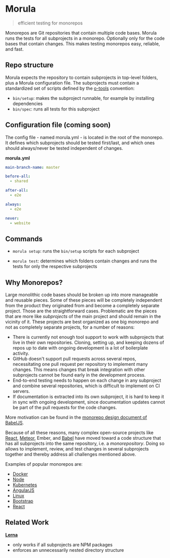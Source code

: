 # Morula

> efficient testing for monorepos

Monorepos are Git repositories that contain multiple code bases.
Morula runs the tests for all subprojects in a monorepo.
Optionally only for the code bases that contain changes.
This makes testing monorepos easy, reliable, and fast.


## Repo structure

Morula expects the repository to contain subprojects in top-level folders,
plus a Morula configuration file.
The subprojects must contain a standardized set of scripts
defined by the
[o-tools](https://github.com/Originate/o-tools-node) convention:
- `bin/setup`: makes the subproject runnable, for example by installing dependencies
- `bin/spec`: runs all tests for this subproject


## Configuration file (coming soon)

The config file - named morula.yml - is located in the root of the monorepo.
It defines which subprojects should be tested first/last,
and which ones should always/never be tested independent of changes.

__morula.yml__
```yml
main-branch-name: master

before-all:
  - shared

after-all:
  - e2e

always:
  - e2e

never:
  - website
```


## Commands

- `morula setup`:
  runs the `bin/setup` scripts for each subproject

- `morula test`:
  determines which folders contain changes
  and runs the tests for only the respective subprojects


## Why Monorepos?

Large monolithic code bases should be broken up
into more manageable and reusable pieces.
Some of these pieces will be completely independent
from the product they originated from
and become a completely separate project.
Those are the straightforward cases.
Problematic are the pieces that are more like _subprojects_ of the main project
and should remain in the vicinity of it.
These projects are best organized as one big monorepo and not as completely separate projects,
for a number of reasons:

- There is currently not enough tool support
  to work with subprojects that live in their own repositories.
  Cloning, setting up, and keeping dozens of repos up to date
  with ongoing development is a lot of boilerplate activity.
- GitHub doesn't support pull requests across several repos,
  necessitating one pull request per repository to implement many changes.
  This means changes
  that break integration with other subprojects
  cannot be found early in the development process.
- End-to-end testing needs to happen on each change in any subproject
  and combine several repositories,
  which is difficult to implement on CI servers.
- If documentation is extracted into its own subproject,
  it is hard to keep it in sync with ongoing development,
  since documentation updates cannot be part of the pull requests
  for the code changes.

More motivation can be found in the
[monorepo design document of BabelJS](https://github.com/babel/babel/blob/master/doc/design/monorepo.md).

Because of all these reasons,
many complex open-source projects
like [React](https://github.com/facebook/react), [Meteor](https://github.com/meteor/meteor), Ember, and [Babel](https://github.com/babel/babel)
have moved toward a code structure that has
all subprojects into the same repository, i.e. a _monorepository_.
Doing so allows to implement, review, and test changes
in several subprojects together and thereby address all challenges mentioned above.

Examples of popular monorepos are:

* [Docker](https://github.com/docker/docker)
* [Node](https://github.com/nodejs/node)
* [Kubernetes](https://github.com/kubernetes/kubernetes)
* [AngularJS](https://github.com/angular/angular.js)
* [Linux](https://github.com/torvalds/linux)
* [Bootstrap](https://github.com/twbs/bootstrap)
* [React](https://github.com/facebook/react)

## Related Work

__[Lerna](https://github.com/lerna/lerna)__
- only works if all subprojects are NPM packages
- enforces an unnecessarily nested directory structure

